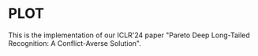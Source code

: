 # PLOT
This is the implementation of our ICLR'24 paper "Pareto Deep Long-Tailed Recognition: A Conflict-Averse Solution".
